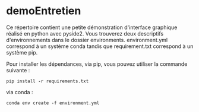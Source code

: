 # demoEntretien

Ce répertoire contient une petite démonstration d'interface graphique réalisé en python avec pyside2.
Vous trouverez deux descriptifs d'environnements dans le dossier environments. environment.yml correspond à un système conda tandis que requirement.txt correspond à un système pip.

Pour installer les dépendances, via pip, vous pouvez utiliser la commande suivante :
```
pip install -r requirements.txt
```
via conda :
```
conda env create -f environment.yml
```
